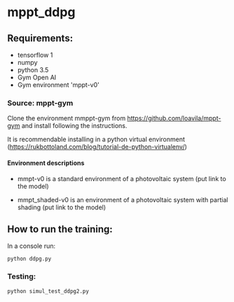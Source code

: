 # mppt_ddpg

## Requirements: 

- tensorflow 1
- numpy
- python 3.5
- Gym Open AI
- Gym environment 'mppt-v0'

### Source: mppt-gym
Clone the environment mmppt-gym from https://github.com/loavila/mppt-gym and install following the instructions.

It is recommendable installing in a python virtual environment (https://rukbottoland.com/blog/tutorial-de-python-virtualenv/)

#### Environment descriptions

- mmpt-v0 is a standard environment of a photovoltaic system (put link to the model)

- mmpt_shaded-v0 is an environment of a photovoltaic system with partial shading (put link to the model)


## How to run the training:
In a console run:

``` 
python ddpg.py

```

### Testing:

``` 
python simul_test_ddpg2.py



